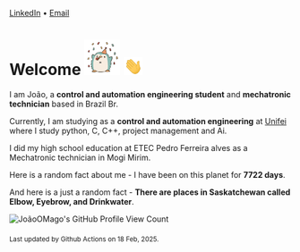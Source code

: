 [LinkedIn](https://www.linkedin.com/in/joão-pedro-gozzoli-b95641301/) &bull;
[Email](joaopedrogozzoli@gmail.com)

# Welcome <img src="happy.gif" height="64px" /> <img src="wave.gif" height="32px" />

I am João, a  **control and automation engineering student** and **mechatronic technician** based in Brazil Br.

Currently, I am studying as a **control and automation engineering** at [Unifei](https://unifei.edu.br) where I study python, C, C++, project management and Ai.

I did my high school education at ETEC Pedro Ferreira alves as a Mechatronic technician in Mogi Mirim.

Here is a random fact about me - I have been on this planet for **7722 days**.

And here is a just a random fact -  **There are places in Saskatchewan called Elbow, Eyebrow, and Drinkwater**.

![JoãoOMago's GitHub Profile View Count](https://komarev.com/ghpvc/?username=JoaoOMago)

<sub>Last updated by Github Actions on 18 Feb, 2025.</sub>
